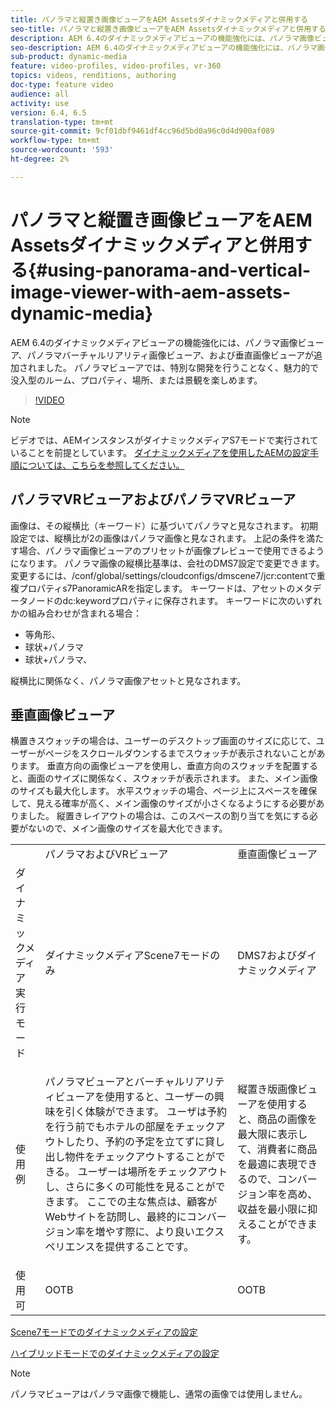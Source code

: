 ```yaml
---
title: パノラマと縦置き画像ビューアをAEM Assetsダイナミックメディアと併用する
seo-title: パノラマと縦置き画像ビューアをAEM Assetsダイナミックメディアと併用する
description: AEM 6.4のダイナミックメディアビューアの機能強化には、パノラマ画像ビューア、パノラマバーチャルリアリティ画像ビューア、および垂直画像ビューアが追加されました。 パノラマビューアでは、特別な開発を行うことなく、魅力的で没入型のルーム、プロパティ、場所、または景観を楽しめます。
seo-description: AEM 6.4のダイナミックメディアビューアの機能強化には、パノラマ画像ビューア、パノラマバーチャルリアリティ画像ビューア、および垂直画像ビューアが追加されました。 パノラマビューアでは、特別な開発を行うことなく、魅力的で没入型のルーム、プロパティ、場所、または景観を楽しめます。
sub-product: dynamic-media
feature: video-profiles, video-profiles, vr-360
topics: videos, renditions, authoring
doc-type: feature video
audience: all
activity: use
version: 6.4, 6.5
translation-type: tm+mt
source-git-commit: 9cf01dbf9461df4cc96d5bd0a96c0d4d900af089
workflow-type: tm+mt
source-wordcount: '593'
ht-degree: 2%

---
```



# パノラマと縦置き画像ビューアをAEM Assetsダイナミックメディアと併用する{#using-panorama-and-vertical-image-viewer-with-aem-assets-dynamic-media}

AEM 6.4のダイナミックメディアビューアの機能強化には、パノラマ画像ビューア、パノラマバーチャルリアリティ画像ビューア、および垂直画像ビューアが追加されました。 パノラマビューアでは、特別な開発を行うことなく、魅力的で没入型のルーム、プロパティ、場所、または景観を楽しめます。

>[!VIDEO](https://video.tv.adobe.com/v/24156/?quality=9&learn=on)

>[!NOTE]
>
>ビデオでは、AEMインスタンスがダイナミックメディアS7モードで実行されていることを前提としています。 [ダイナミックメディアを使用したAEMの設定手順については、こちらを参照してください。](https://helpx.adobe.com/experience-manager/6-3/assets/using/config-dynamic-fp-14410.html)

## パノラマVRビューアおよびパノラマVRビューア

画像は、その縦横比（キーワード）に基づいてパノラマと見なされます。 初期設定では、縦横比が2の画像はパノラマ画像と見なされます。 上記の条件を満たす場合、パノラマ画像ビューアのプリセットが画像プレビューで使用できるようになります。 パノラマ画像の縦横比基準は、会社のDMS7設定で変更できます。変更するには、/conf/global/settings/cloudconfigs/dmscene7/jcr:contentで重複プロパティs7PanoramicARを指定します。 キーワードは、アセットのメタデータノードのdc:keywordプロパティに保存されます。 キーワードに次のいずれかの組み合わせが含まれる場合：

* 等角形、
* 球状+パノラマ
* 球状+パノラマ、

縦横比に関係なく、パノラマ画像アセットと見なされます。

## 垂直画像ビューア

横置きスウォッチの場合は、ユーザーのデスクトップ画面のサイズに応じて、ユーザーがページをスクロールダウンするまでスウォッチが表示されないことがあります。 垂直方向の画像ビューアを使用し、垂直方向のスウォッチを配置すると、画面のサイズに関係なく、スウォッチが表示されます。 また、メイン画像のサイズも最大化します。 水平スウォッチの場合、ページ上にスペースを確保して、見える確率が高く、メイン画像のサイズが小さくなるようにする必要がありました。 縦置きレイアウトの場合は、このスペースの割り当てを気にする必要がないので、メイン画像のサイズを最大化できます。

<table> 
 <tbody>
  <tr>
   <td> </td>
   <td>パノラマおよびVRビューア</td>
   <td>垂直画像ビューア</td>
  </tr>
  <tr>
   <td>ダイナミックメディア実行モード</td>
   <td>ダイナミックメディアScene7モードのみ</td>
   <td>DMS7およびダイナミックメディア</td>
  </tr>
  <tr>
   <td>使用例</td>
   <td><p>パノラマビューアとバーチャルリアリティビューアを使用すると、ユーザーの興味を引く体験ができます。 ユーザは予約を行う前でもホテルの部屋をチェックアウトしたり、予約の予定を立てずに貸し出し物件をチェックアウトすることができる。 ユーザーは場所をチェックアウトし、さらに多くの可能性を見ることができます。 ここでの主な焦点は、顧客がWebサイトを訪問し、最終的にコンバージョン率を増やす際に、より良いエクスペリエンスを提供することです。</p> <p> </p> </td> 
   <td><p>縦置き版画像ビューアを使用すると、商品の画像を最大限に表示して、消費者に商品を最適に表現できるので、コンバージョン率を高め、収益を最小限に抑えることができます。</p> <p> </p> </td>
  </tr>
  <tr>
   <td>使用可 </td>
   <td>OOTB</td>
   <td>OOTB</td>
  </tr>
 </tbody>
</table>

[Scene7モードでのダイナミックメディアの設定](https://helpx.adobe.com/jp/experience-manager/6-5/assets/using/config-dms7.html)

[ハイブリッドモードでのダイナミックメディアの設定](https://helpx.adobe.com/jp/experience-manager/6-5/assets/using/config-dynamic.html)

>[!NOTE]
>
>パノラマビューアはパノラマ画像で機能し、通常の画像では使用しません。

